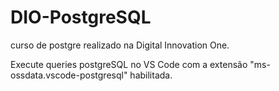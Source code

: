 # DIO-PostgreSQL
curso de postgre realizado na Digital Innovation One.

Execute queries postgreSQL no VS Code com a extensão "ms-ossdata.vscode-postgresql" habilitada.